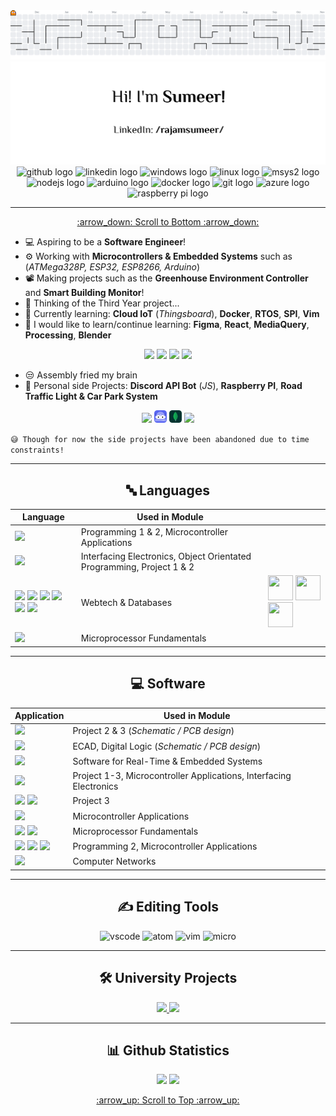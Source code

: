 <picture>
  <source media="(prefers-color-scheme: dark)" srcset="https://raw.githubusercontent.com/rajamsumeer/rajamsumeer/output/pacman-contribution-graph-dark.svg">
  <source media="(prefers-color-scheme: light)" srcset="https://raw.githubusercontent.com/rajamsumeer/rajamsumeer/output/pacman-contribution-graph.svg">
  <img alt="pacman contribution graph" src="https://raw.githubusercontent.com/rajamsumeer/rajamsumeer/output/pacman-contribution-graph.svg">
</picture>

 <div align="centre" id="intro">
<img src="https://github.com/rajamsumeer/rajamsumeer/blob/main/githubresources/readmeRMS.gif" height="auto" alt="textintro">
</div>

<div align="center">
  <img src="https://img.shields.io/badge/github-%23121011.svg?style=for-the-badge&logo=github&logoColor=white" height="25" alt="github logo"/>
  <img src="https://img.shields.io/static/v1?message=LinkedIn&logo=linkedin&label=&color=0077B5&logoColor=white&labelColor=&style=for-the-badge" height="25" alt="linkedin logo"/>
  <img src="https://img.shields.io/badge/Windows-0078D6?style=for-the-badge&logo=windows&logoColor=white" height="25" alt="windows logo"/>
  <img src="https://img.shields.io/badge/Debian-D70A53?style=for-the-badge&logo=debian&logoColor=white" height="25" alt="linux logo"/>
  <img src="https://img.shields.io/badge/MSYS2-00AEEF?style=for-the-badge&logo=msys2&logoColor=white" height="25" alt="msys2 logo"/>
</div>

<div align="center">
<img src="https://img.shields.io/badge/node.js-6DA55F?style=for-the-badge&logo=node.js&logoColor=white" height="25" alt="nodejs logo"/>
<img src="https://img.shields.io/badge/-Arduino-00979D?style=for-the-badge&logo=Arduino&logoColor=white" height="25" alt="arduino logo"/>
<img src="https://img.shields.io/badge/docker-%230db7ed.svg?style=for-the-badge&logo=docker&logoColor=white" height="25" alt="docker logo"/>
<img src="https://img.shields.io/badge/git-%23F05033.svg?style=for-the-badge&logo=git&logoColor=white" height="25" alt="git logo"/>
<img src="https://img.shields.io/badge/Microsoft-Azure-0078D6.svg?style=for-the-badge&logo=microsoft&logoColor=white" height="25" alt="azure logo"/>
<img src="https://img.shields.io/badge/-Raspberry_Pi-C51A4A?style=for-the-badge&logo=Raspberry-Pi" height="25" alt="raspberry pi logo"/>
</div>

---------------------------

<a name="top"></a>
<p align="center">
  <a href="#bottom">:arrow_down: Scroll to Bottom :arrow_down:</a>
</p>

- 💻 Aspiring to be a **Software Engineer**!
- ⚙️ Working with **Microcontrollers & Embedded Systems** such as (_ATMega328P, ESP32, ESP8266, Arduino_)
- 📽️ Making projects such as the **Greenhouse Environment Controller** and **Smart Building Monitor**!
- 💭 Thinking of the Third Year project...
- 🤔 Currently learning: **Cloud IoT** (_Thingsboard_), **Docker**, **RTOS**, **SPI**, **Vim**
- 💯 I would like to learn/continue learning: **Figma**, **React**, **MediaQuery**, **Processing**, **Blender**
<p align="center">
<code><img height="20" src="https://cdn.jsdelivr.net/gh/devicons/devicon@latest/icons/figma/figma-original.svg"></code>
<code><img height="20" src="https://cdn.jsdelivr.net/gh/devicons/devicon@latest/icons/blender/blender-original.svg"></code>
<code><img height="20" src="https://cdn.jsdelivr.net/gh/devicons/devicon@latest/icons/react/react-original.svg"></code>
<code><img height="20" src="https://cdn.jsdelivr.net/gh/devicons/devicon@latest/icons/processing/processing-original.svg"></code>
<!-- <img src="https://cdn.jsdelivr.net/gh/devicons/devicon@latest/icons/figma/figma-original.svg" alt="figma" width="40" height="40"/>
<img src="https://cdn.jsdelivr.net/gh/devicons/devicon@latest/icons/blender/blender-original.svg" alt="blender" width="40" height="40"/>
<img src="https://cdn.jsdelivr.net/gh/devicons/devicon@latest/icons/react/react-original.svg" alt="react" width="40" height="40"/>
<img src="https://cdn.jsdelivr.net/gh/devicons/devicon@latest/icons/processing/processing-original.svg" alt="processing" width="40" height="40"/> -->
</p>

- 😒 Assembly fried my brain
- 🦾 Personal side Projects: **Discord API Bot** (_JS_), **Raspberry PI**, **Road Traffic Light & Car Park System**
<p align="center">
<code><img height="20" src="https://cdn.jsdelivr.net/gh/devicons/devicon@latest/icons/discordjs/discordjs-original.svg"></code>
<code><img height="20" src="https://github.com/tandpfun/skill-icons/raw/main/icons/DiscordBots.svg"></code>
<code><img height="20" src="https://github.com/tandpfun/skill-icons/raw/main/icons/MongoDB.svg"></code>
<code><img height="20" src="https://cdn.jsdelivr.net/gh/devicons/devicon@latest/icons/raspberrypi/raspberrypi-original.svg"></code>
<!-- <img src="https://cdn.jsdelivr.net/gh/devicons/devicon@latest/icons/discordjs/discordjs-original.svg" alt="djs" width="40" height="40"/>
<img src="https://github.com/tandpfun/skill-icons/raw/main/icons/DiscordBots.svg" alt="dsbot" width="40" height="40"/>
<img src="https://github.com/tandpfun/skill-icons/raw/main/icons/MongoDB.svg" alt="mongodb" width="40" height="40"/>
<img src="https://cdn.jsdelivr.net/gh/devicons/devicon@latest/icons/raspberrypi/raspberrypi-original.svg" alt="raspberrypi" width="40" height="40"/> -->
</p>

`😅 Though for now the side projects have been abandoned due to time constraints!`

---------------------------

<h2 align="center">🔤 Languages</h2>

<div align="center">

| Language | Used in Module |  |
|----------|---------|---------|
| <img src="https://upload.wikimedia.org/wikipedia/commons/thumb/1/18/C_Programming_Language.svg/1086px-C_Programming_Language.svg.png" width="40"/> | Programming 1 & 2, Microcontroller Applications |
| <img src="https://cdn.jsdelivr.net/gh/devicons/devicon/icons/cplusplus/cplusplus-original.svg" width="40"/> | Interfacing Electronics, Object Orientated Programming, Project 1 & 2 |
| <img src="https://cdn.jsdelivr.net/gh/devicons/devicon/icons/javascript/javascript-original.svg" width="40"/> <img src="https://cdn.jsdelivr.net/gh/devicons/devicon/icons/html5/html5-original.svg" width="40"/> <img src="https://cdn.jsdelivr.net/gh/devicons/devicon/icons/css3/css3-original.svg" width="40"/> <img src="https://cdn.jsdelivr.net/gh/devicons/devicon@latest/icons/json/json-plain.svg" width="40"/> <img src="https://cdn.jsdelivr.net/gh/devicons/devicon@latest/icons/jquery/jquery-plain-wordmark.svg" width="40"/> <img src="https://cdn.jsdelivr.net/gh/devicons/devicon@latest/icons/azuresqldatabase/azuresqldatabase-original.svg" width="40"/> | Webtech & Databases | <img src="https://cdn.jsdelivr.net/gh/devicons/devicon@latest/icons/nodejs/nodejs-original-wordmark.svg" width="40" height="40"/> <img src="https://netforemost.com/wp-content/uploads/2024/08/1646733543-1.webp" width="40" height="40"/> <img src="https://miro.medium.com/1*106km8msNjMje898Y6H7ww.png" width="40" height="40"/> |
| <img src="https://img.icons8.com/?size=1200&id=mldPmcCMMrFh&format=png" width="40"/> | Microprocessor Fundamentals |

</div>

---------------------------

<h2 align="center">💻 Software</h2>

<div align="center">

| Application | Used in Module |
|----------|----------------|
| <img src="https://fabacademy.org/2018/docs/FabAcademy-Tutorials/week6_electronic_design/eagle_english/logo.png" width="40"/> | Project 2 & 3 (_Schematic / PCB design_) |
| <img src="https://digilent.com/blog/wp-content/uploads/2015/01/184_multisim_app_icon_ill.png" width="40"/> | ECAD, Digital Logic (_Schematic / PCB design_) |
| <img src="https://encrypted-tbn0.gstatic.com/images?q=tbn:ANd9GcQkevwW4VzYDg0402ic61rMWaq4whtCeNBJcQ&s" width="40"/> | Software for Real-Time & Embedded Systems |
| <img src="https://cdn.jsdelivr.net/gh/devicons/devicon@latest/icons/arduino/arduino-original-wordmark.svg" width="40"/> | Project 1-3, Microcontroller Applications, Interfacing Electronics |
| <img src="https://mqtt-explorer.com/icon.png" width="40"/> <img src="https://cdn.jsdelivr.net/gh/devicons/devicon@latest/icons/docker/docker-original-wordmark.svg" width="40"/> | Project 3 |
| <img src="https://user-images.githubusercontent.com/61167054/76780241-73d9f380-678b-11ea-8efd-dfa14e7aac1b.png" width="40"/> | Microcontroller Applications |
| <img src="https://dashboard.snapcraft.io/site_media/appmedia/2023/03/logisim-icon-512.png" width="40"/> <img src="https://www.it.unlv.edu/sites/default/files/styles/250_width/public/sites/default/files/assets/software/logos/atmel_studio.png?itok=bO_6oTM6" width="40"/> | Microprocessor Fundamentals |
| <img src="https://upload.wikimedia.org/wikipedia/commons/thumb/a/ae/Github-desktop-logo-symbol.svg/2048px-Github-desktop-logo-symbol.svg.png" width="40"/> <img src="https://cdn.jsdelivr.net/gh/devicons/devicon@latest/icons/git/git-original-wordmark.svg" width="40"/> <img src="https://avatars.githubusercontent.com/u/6759993?s=280&v=4" width="40"/> | Programming 2, Microcontroller Applications |
| <img src="https://hurbad.com/wp-content/uploads/2021/12/Cisco-Packet-Tracer.png" width="40"/> | Computer Networks |

</div>

---------------------------

<h2 align="center">✍️ Editing Tools</h2>

<p align="center">
<img src="https://cdn.jsdelivr.net/gh/devicons/devicon/icons/vscode/vscode-original.svg" alt="vscode" width="40" height="40"/>
<img src="https://cdn.jsdelivr.net/gh/devicons/devicon@latest/icons/atom/atom-original.svg" alt="atom" width="40" height="40"/>
<img src="https://cdn.jsdelivr.net/gh/devicons/devicon@latest/icons/vim/vim-original.svg" alt="vim" width="40" height="40"/>
<img src="https://dl.flathub.org/media/io/github/zyedidia.micro/78d9e73ed7422eb510bb4cdb152bba5e/icons/128x128@2/io.github.zyedidia.micro.png" alt="micro" width="auto" height="40"/>
</p>

---------------------------

<h2 align="center">🛠️ University Projects</h2> 

<p align="center">
  <a href="https://github.com/rajamsumeer/Project_2ndYear">
    <img src="https://github-readme-stats.vercel.app/api/pin/?username=rajamsumeer&repo=Project_2ndYear&theme=transparent" />
  </a>
  <a href="https://github.com/rajamsumeer/Webtech_Databases-2ndYear">
    <img src="https://github-readme-stats.vercel.app/api/pin/?username=rajamsumeer&repo=Webtech_Databases-2ndYear&theme=tokyonight" />
  </a>
</p>

---------------------------

<h2 align="center">📊 Github Statistics</h2>
<p align="center">
  <img src="https://github-readme-stats.vercel.app/api?username=rajamsumeer&show_icons=true&theme=transparent&hide=prs,issues" />
  <img src="https://github-readme-stats.vercel.app/api/top-langs/?username=rajamsumeer&layout=compact&theme=tokyonight" />
</p>

<p align="center">
  <a href="#top">:arrow_up: Scroll to Top :arrow_up:</a>
</p>
<a name="bottom"></a>
